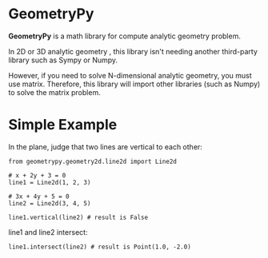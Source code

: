 # GeometryPy

**GeometryPy** is a math library for compute analytic geometry problem. 

In 2D or 3D analytic geometry , this library isn't needing another third-party library such as Sympy or Numpy.

However, if you need to solve N-dimensional analytic geometry, you must use matrix. 
Therefore, this library will import other libraries (such as Numpy) to solve the matrix problem.

# Simple Example

In the plane, judge that two lines are vertical to each other:

```
from geometrypy.geometry2d.line2d import Line2d

# x + 2y + 3 = 0 
line1 = Line2d(1, 2, 3)

# 3x + 4y + 5 = 0
line2 = Line2d(3, 4, 5)

line1.vertical(line2) # result is False
```

line1 and line2 intersect:

```
line1.intersect(line2) # result is Point(1.0, -2.0)
```